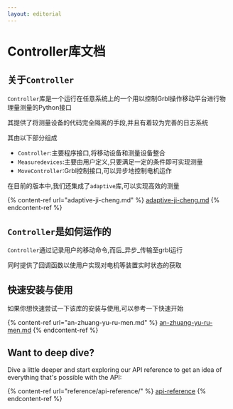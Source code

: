 ```yaml
---
layout: editorial
---
```


# Controller库文档

## 关于`Controller`

`Controller`库是一个运行在任意系统上的一个用以控制Grbl操作移动平台进行物理量测量的Python接口

其提供了将测量设备的代码完全隔离的手段,并且有着较为完善的日志系统

其由以下部分组成

* `Controller`:主要程序接口,将移动设备和测量设备整合
* `Measuredevices`:主要由用户定义,只要满足一定的条件即可实现测量
* `MoveController`:Grbl控制接口,可以异步地控制电机运作

在目前的版本中,我们还集成了`adaptive`库,可以实现高效的测量

{% content-ref url="adaptive-ji-cheng.md" %}
[adaptive-ji-cheng.md](adaptive-ji-cheng.md)
{% endcontent-ref %}

## `Controller`是如何运作的

`Controller`通过记录用户的移动命令,而后_异步_传输至grbl运行

同时提供了回调函数以使用户实现对电机等装置实时状态的获取

## 快速安装与使用

如果你想快速尝试一下该库的安装与使用,可以参考一下快速开始

{% content-ref url="an-zhuang-yu-ru-men.md" %}
[an-zhuang-yu-ru-men.md](an-zhuang-yu-ru-men.md)
{% endcontent-ref %}

## Want to deep dive?

Dive a little deeper and start exploring our API reference to get an idea of everything that's possible with the API:

{% content-ref url="reference/api-reference/" %}
[api-reference](reference/api-reference/)
{% endcontent-ref %}
